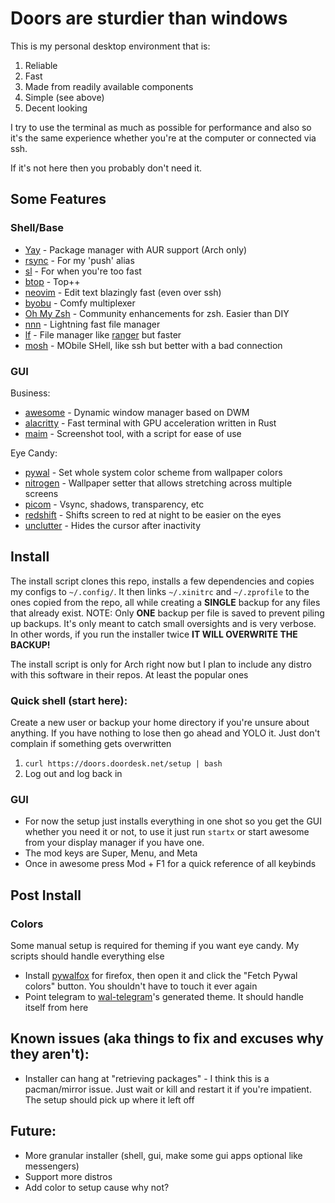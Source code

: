 # Doors are sturdier than windows

This is my personal desktop environment that is:

1. Reliable
1. Fast
1. Made from readily available components
1. Simple (see above)
1. Decent looking

I try to use the terminal as much as possible for performance and also so it's the same experience whether 
you're at the computer or connected via ssh.

If it's not here then you probably don't need it.

## Some Features

### Shell/Base

- [Yay](https://github.com/Jguer/yay) - Package manager with AUR support (Arch only)
- [rsync](https://rsync.samba.org/) - For my 'push' alias
- [sl](https://github.com/eyJhb/sl) - For when you're too fast
- [btop](https://github.com/aristocratos/btop) - Top++
- [neovim](https://github.com/neovim/neovim) - Edit text blazingly fast (even over ssh)
- [byobu](https://www.byobu.org/) - Comfy multiplexer
- [Oh My Zsh](https://github.com/ohmyzsh/ohmyzsh) - Community enhancements for zsh. Easier than DIY
- [nnn](https://github.com/jarun/nnn) - Lightning fast file manager
- [lf](https://github.com/gokcehan/lf) - File manager like [ranger](https://github.com/ranger/ranger) but faster
- [mosh](https://mosh.org/) - MObile SHell, like ssh but better with a bad connection

### GUI

Business:
- [awesome](https://awesomewm.org/) - Dynamic window manager based on DWM
- [alacritty](https://github.com/alacritty/alacritty) - Fast terminal with GPU acceleration written in Rust
- [maim](https://github.com/naelstrof/maim) - Screenshot tool, with a script for ease of use

Eye Candy:
- [pywal](https://github.com/dylanaraps/pywal) - Set whole system color scheme from wallpaper colors 
- [nitrogen](https://github.com/l3ib/nitrogen/https://github.com/l3ib/nitrogen) - Wallpaper setter that allows 
stretching across multiple screens
- [picom](https://github.com/yshui/picom) - Vsync, shadows, transparency, etc
- [redshift](https://github.com/jonls/redshift) - Shifts screen to red at night to be easier on the eyes
- [unclutter](https://github.com/Airblader/unclutter-xfixes) - Hides the cursor after inactivity

## Install
The install script clones this repo, installs a few dependencies and copies my configs to `~/.config/`. It 
then links `~/.xinitrc` and `~/.zprofile` to the ones copied from the repo, all while creating a **SINGLE** 
backup for any files that already exist. NOTE: Only **ONE** backup per file is saved to prevent piling up backups. 
It's only meant to catch small oversights and is very verbose. In other words, if you run the installer twice 
**IT WILL OVERWRITE THE BACKUP!**

The install script is only for Arch right now but I plan to include any distro with this software in their repos. 
At least the popular ones

### Quick shell (start here):
Create a new user or backup your home directory if you're unsure about anything. If you have nothing to lose then 
go ahead and YOLO it. Just don't complain if something gets overwritten

1. ```curl https://doors.doordesk.net/setup | bash```
1. Log out and log back in

### GUI
- For now the setup just installs everything in one shot so you get the GUI whether you need it or not, to use it 
just run `startx` or start awesome from your display manager if you have one.
- The mod keys are Super, Menu, and Meta
- Once in awesome press Mod + F1 for a quick reference of all keybinds

## Post Install

### Colors
Some manual setup is required for theming if you want eye candy. My scripts should handle everything else
- Install [pywalfox](https://addons.mozilla.org/en-US/firefox/addon/pywalfox/) for firefox, then open it 
and click the "Fetch Pywal colors" button. You shouldn't have to touch it ever again
- Point telegram to [wal-telegram](https://github.com/guillaumeboehm/wal-telegram#set-the-color-palette)'s 
generated theme. It should handle itself from here

## Known issues (aka things to fix and excuses why they aren't):
- Installer can hang at "retrieving packages" - I think this is a pacman/mirror issue. Just wait or kill 
and restart it if you're impatient. The setup should pick up where it left off

## Future:
- More granular installer (shell, gui, make some gui apps optional like messengers)
- Support more distros
- Add color to setup cause why not?
